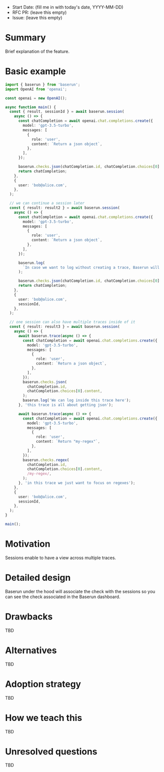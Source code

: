<!-- Adopted from https://github.com/reactjs/rfcs/blob/main/0000-template.md -->

- Start Date: (fill me in with today's date, YYYY-MM-DD)
- RFC PR: (leave this empty)
- Issue: (leave this empty)

# Summary

Brief explanation of the feature.

# Basic example

```ts
import { baserun } from 'baserun';
import OpenAI from 'openai';

const openai = new OpenAI();

async function main() {
  const { result, sessionId } = await baserun.session(
    async () => {
      const chatCompletion = await openai.chat.completions.create({
        model: 'gpt-3.5-turbo',
        messages: [
          {
            role: 'user',
            content: `Return a json object`,
          },
        ],
      });

      baserun.checks.json(chatCompletion.id, chatCompletion.choices[0].content);
      return chatCompletion;
    },
    {
      user: 'bob@alice.com',
    },
  );

  // we can continue a session later
  const { result: result2 } = await baserun.session(
    async () => {
      const chatCompletion = await openai.chat.completions.create({
        model: 'gpt-3.5-turbo',
        messages: [
          {
            role: 'user',
            content: `Return a json object`,
          },
        ],
      });

      baserun.log(
        `In case we want to log without creating a trace, Baserun will create the trace in the session context`,
      );

      baserun.checks.json(chatCompletion.id, chatCompletion.choices[0].content);
      return chatCompletion;
    },
    {
      user: 'bob@alice.com',
      sessionId,
    },
  );

  // one session can also have multiple traces inside of it
  const { result: result3 } = await baserun.session(
    async () => {
      await baserun.trace(async () => {
        const chatCompletion = await openai.chat.completions.create({
          model: 'gpt-3.5-turbo',
          messages: [
            {
              role: 'user',
              content: `Return a json object`,
            },
          ],
        });
        baserun.checks.json(
          chatCompletion.id,
          chatCompletion.choices[0].content,
        );
        baserun.log('We can log inside this trace here');
      }, 'this trace is all about getting json');

      await baserun.trace(async () => {
        const chatCompletion = await openai.chat.completions.create({
          model: 'gpt-3.5-turbo',
          messages: [
            {
              role: 'user',
              content: `Return "my-regex"`,
            },
          ],
        });
        baserun.checks.regex(
          chatCompletion.id,
          chatCompletion.choices[0].content,
          /my-regex/,
        );
      }, 'in this trace we just want to focus on regexes');
    },
    {
      user: 'bob@alice.com',
      sessionId,
    },
  );
}

main();
```

# Motivation

Sessions enable to have a view across multiple traces.

# Detailed design

Baserun under the hood will associate the check with the sessions so you can see the check associated in the Baserun dashboard.

# Drawbacks

TBD

# Alternatives

TBD

# Adoption strategy

TBD

# How we teach this

TBD

# Unresolved questions

TBD
